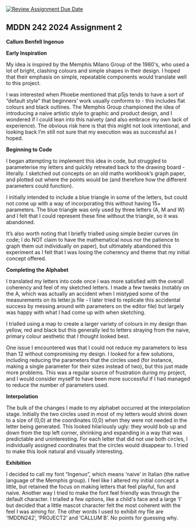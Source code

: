 [![Review Assignment Due Date](https://classroom.github.com/assets/deadline-readme-button-24ddc0f5d75046c5622901739e7c5dd533143b0c8e959d652212380cedb1ea36.svg)](https://classroom.github.com/a/xQz3oEP8)
## MDDN 242 2024 Assignment 2
**Callum Benfell
Ingenuo**

**Early Inspiration**

My idea is inspired by the Memphis Milano Group of the 1980's, who used a lot of bright, clashing colours and simple shapes in their design. I hoped that their emphasis on simple, repeatable components would translate well to this project. 

I was interested when Phoebe mentioned that p5js tends to have a sort of “default style” that beginners’ work usually conforms to - this includes flat colours and black outlines. The Memphis Group championed the idea of introducing a naive artistic style to graphic and product design, and I wondered if I could lean into this naivety (and also embrace my own lack of experience). The obvious risk here is that this might not look intentional, and looking back I’m still not sure that my execution was as successful as I hoped. 

**Beginning to Code**

I began attempting to implement this idea in code, but struggled to parameterise my letters and quickly retreated back to the drawing board - literally. I sketched out concepts on an old maths workbook’s graph paper, and plotted out where the points would be (and therefore how the different parameters could function). 

I initially intended to include a blue triangle in some of the letters, but could not come up with a way of incorporating this without having 15+ parameters. The blue triangle was only used by three letters (A, M and W) and I felt that I could represent these fine without the triangle, so it was abandoned. 

It’s also worth noting that I briefly trialled using simple bezier curves (in code; I do NOT claim to have the mathematical nous nor the patience to graph them out individually on paper), but ultimately abandoned this experiment as I felt that I was losing the coherency and theme that my initial concept offered.

**Completing the Alphabet**

I translated my letters into code once I was more satisfied with the overall coherency and feel of my sketched letters. I made a few tweaks (notably on the A, which was actually an accident when I mistyped some of the measurements on its letter.js file - I later tried to replicate this accidental success by messing around with parameters on the editor file) but largely was happy with what I had come up with when sketching. 

I trialled using a map to create a larger variety of colours in my design than yellow, red and black but this generally led to letters straying from the naive, primary colour aesthetic that I thought looked best.

One issue I encountered was that I could not reduce my parameters to less than 12 without compromising my design. I looked for a few solutions, including reducing the parameters that the circles used (for instance, making a single parameter for their sizes instead of two), but this just made more problems. This was a regular source of frustration during my project, and I would consider myself to have been more successful if I had managed to reduce the number of parameters used. 

**Interpolation**

The bulk of the changes I made to my alphabet occurred at the interpolation stage. Initially the two circles used in most of my letters would shrink down to a size of (0,0) at the coordinates (0,0) when they were not needed in the letter being generated. This looked hilariously ugly: they would bob up and down from the top left corner, shrinking and expanding in a way that was predictable and uninteresting. For each letter that did not use both circles, I individually assigned coordinates that the circles would disappear to. I tried to make this look natural and visually interesting.

**Exhibition**

I decided to call my font “Ingenuo”, which means ‘naive’ in Italian (the native language of the Memphis group). I feel like I altered my initial concept a little, but retained the focus on making letters that feel playful, fun and naive. Another way I tried to make the font feel friendly was through the default character. I trialled a few options, like a child's face and a large ‘I’ but decided that a little mascot character felt the most coherent with the feel I was aiming for. The other words I used to exhibit my file are ‘!MDDN242’, ‘PROJECT2’ and ‘CALLUM B’. No points for guessing why.




